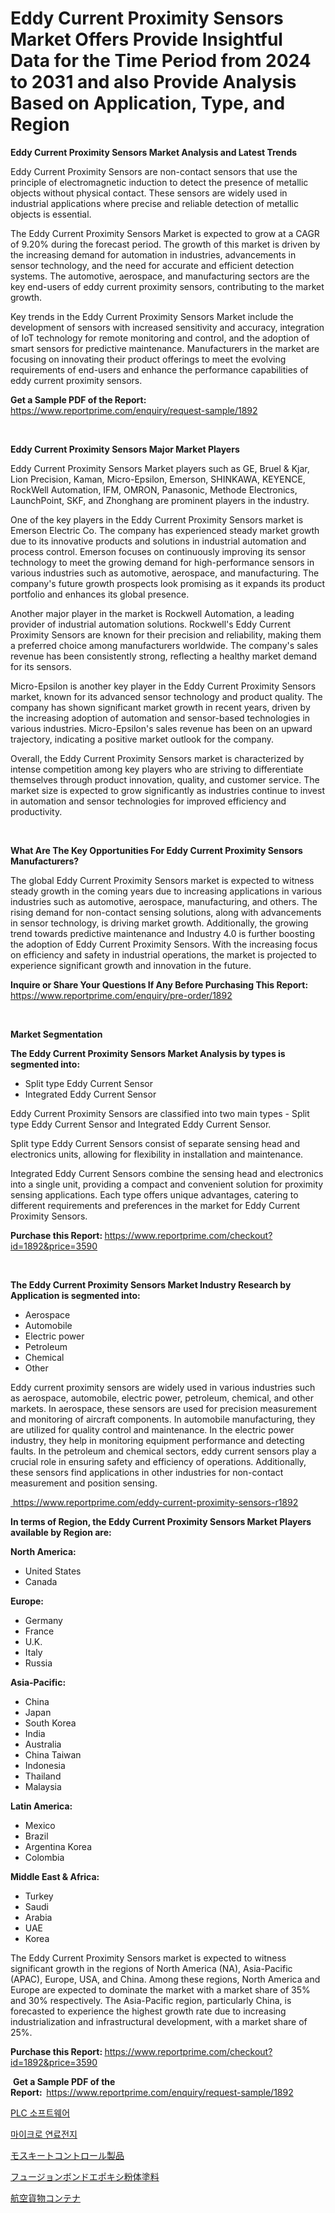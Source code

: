 <p><h1>Eddy Current Proximity Sensors Market Offers Provide Insightful Data for the Time Period from 2024 to 2031 and also Provide Analysis Based on Application, Type, and Region</h1></p><p><strong>Eddy Current Proximity Sensors Market Analysis and Latest Trends</strong></p>
<p><p>Eddy Current Proximity Sensors are non-contact sensors that use the principle of electromagnetic induction to detect the presence of metallic objects without physical contact. These sensors are widely used in industrial applications where precise and reliable detection of metallic objects is essential.</p><p>The Eddy Current Proximity Sensors Market is expected to grow at a CAGR of 9.20% during the forecast period. The growth of this market is driven by the increasing demand for automation in industries, advancements in sensor technology, and the need for accurate and efficient detection systems. The automotive, aerospace, and manufacturing sectors are the key end-users of eddy current proximity sensors, contributing to the market growth.</p><p>Key trends in the Eddy Current Proximity Sensors Market include the development of sensors with increased sensitivity and accuracy, integration of IoT technology for remote monitoring and control, and the adoption of smart sensors for predictive maintenance. Manufacturers in the market are focusing on innovating their product offerings to meet the evolving requirements of end-users and enhance the performance capabilities of eddy current proximity sensors.</p></p>
<p><strong>Get a Sample PDF of the Report:&nbsp;</strong> <a href="https://www.reportprime.com/enquiry/request-sample/1892">https://www.reportprime.com/enquiry/request-sample/1892</a></p>
<p>&nbsp;</p>
<p><strong>Eddy Current Proximity Sensors Major Market Players</strong></p>
<p><p>Eddy Current Proximity Sensors Market players such as GE, Bruel & Kjar, Lion Precision, Kaman, Micro-Epsilon, Emerson, SHINKAWA, KEYENCE, RockWell Automation, IFM, OMRON, Panasonic, Methode Electronics, LaunchPoint, SKF, and Zhonghang are prominent players in the industry.</p><p>One of the key players in the Eddy Current Proximity Sensors market is Emerson Electric Co. The company has experienced steady market growth due to its innovative products and solutions in industrial automation and process control. Emerson focuses on continuously improving its sensor technology to meet the growing demand for high-performance sensors in various industries such as automotive, aerospace, and manufacturing. The company's future growth prospects look promising as it expands its product portfolio and enhances its global presence.</p><p>Another major player in the market is Rockwell Automation, a leading provider of industrial automation solutions. Rockwell's Eddy Current Proximity Sensors are known for their precision and reliability, making them a preferred choice among manufacturers worldwide. The company's sales revenue has been consistently strong, reflecting a healthy market demand for its sensors.</p><p>Micro-Epsilon is another key player in the Eddy Current Proximity Sensors market, known for its advanced sensor technology and product quality. The company has shown significant market growth in recent years, driven by the increasing adoption of automation and sensor-based technologies in various industries. Micro-Epsilon's sales revenue has been on an upward trajectory, indicating a positive market outlook for the company.</p><p>Overall, the Eddy Current Proximity Sensors market is characterized by intense competition among key players who are striving to differentiate themselves through product innovation, quality, and customer service. The market size is expected to grow significantly as industries continue to invest in automation and sensor technologies for improved efficiency and productivity.</p></p>
<p>&nbsp;</p>
<p><strong>What Are The Key Opportunities For Eddy Current Proximity Sensors Manufacturers?</strong></p>
<p><p>The global Eddy Current Proximity Sensors market is expected to witness steady growth in the coming years due to increasing applications in various industries such as automotive, aerospace, manufacturing, and others. The rising demand for non-contact sensing solutions, along with advancements in sensor technology, is driving market growth. Additionally, the growing trend towards predictive maintenance and Industry 4.0 is further boosting the adoption of Eddy Current Proximity Sensors. With the increasing focus on efficiency and safety in industrial operations, the market is projected to experience significant growth and innovation in the future.</p></p>
<p><strong>Inquire or Share Your Questions If Any Before Purchasing This Report:</strong> <a href="https://www.reportprime.com/enquiry/pre-order/1892">https://www.reportprime.com/enquiry/pre-order/1892</a></p>
<p>&nbsp;</p>
<p><strong>Market Segmentation</strong></p>
<p><strong>The Eddy Current Proximity Sensors Market Analysis by types is segmented into:</strong></p>
<p><ul><li>Split type Eddy Current Sensor</li><li>Integrated Eddy Current Sensor</li></ul></p>
<p><p>Eddy Current Proximity Sensors are classified into two main types - Split type Eddy Current Sensor and Integrated Eddy Current Sensor. </p><p>Split type Eddy Current Sensors consist of separate sensing head and electronics units, allowing for flexibility in installation and maintenance. </p><p>Integrated Eddy Current Sensors combine the sensing head and electronics into a single unit, providing a compact and convenient solution for proximity sensing applications. Each type offers unique advantages, catering to different requirements and preferences in the market for Eddy Current Proximity Sensors.</p></p>
<p><strong>Purchase this Report:&nbsp;</strong><a href="https://www.reportprime.com/checkout?id=1892&price=3590">https://www.reportprime.com/checkout?id=1892&price=3590</a></p>
<p>&nbsp;</p>
<p><strong>The Eddy Current Proximity Sensors Market Industry Research by Application is segmented into:</strong></p>
<p><ul><li>Aerospace</li><li>Automobile</li><li>Electric power</li><li>Petroleum</li><li>Chemical</li><li>Other</li></ul></p>
<p><p>Eddy current proximity sensors are widely used in various industries such as aerospace, automobile, electric power, petroleum, chemical, and other markets. In aerospace, these sensors are used for precision measurement and monitoring of aircraft components. In automobile manufacturing, they are utilized for quality control and maintenance. In the electric power industry, they help in monitoring equipment performance and detecting faults. In the petroleum and chemical sectors, eddy current sensors play a crucial role in ensuring safety and efficiency of operations. Additionally, these sensors find applications in other industries for non-contact measurement and position sensing.</p></p>
<p><a href="https://www.reportprime.com/eddy-current-proximity-sensors-r1892">&nbsp;https://www.reportprime.com/eddy-current-proximity-sensors-r1892</a></p>
<p><strong>In terms of Region, the Eddy Current Proximity Sensors Market Players available by Region are:</strong></p>
<p>
    <p> <strong> North America: </strong>
        <ul>
            <li>United States</li>
            <li>Canada</li>
        </ul>
        </p> 
    <p> <strong> Europe: </strong>
        <ul>
            <li>Germany</li>
            <li>France</li>
            <li>U.K.</li>
            <li>Italy</li>
            <li>Russia</li>
        </ul>
        </p> 
    <p> <strong> Asia-Pacific: </strong>
        <ul>
            <li>China</li>
            <li>Japan</li>
            <li>South Korea</li>
            <li>India</li>
            <li>Australia</li>
            <li>China Taiwan</li>
            <li>Indonesia</li>
            <li>Thailand</li>
            <li>Malaysia</li>
        </ul>
        </p> 
    <p> <strong> Latin America: </strong>
        <ul>
            <li>Mexico</li>
            <li>Brazil</li>
            <li>Argentina Korea</li>
            <li>Colombia</li>
        </ul>
        </p> 
    <p> <strong> Middle East & Africa: </strong>
        <ul>
            <li>Turkey</li>
            <li>Saudi</li>
            <li>Arabia</li>
            <li>UAE</li>
            <li>Korea</li>
        </ul>
    </p>
    </p>
<p><p>The Eddy Current Proximity Sensors market is expected to witness significant growth in the regions of North America (NA), Asia-Pacific (APAC), Europe, USA, and China. Among these regions, North America and Europe are expected to dominate the market with a market share of 35% and 30% respectively. The Asia-Pacific region, particularly China, is forecasted to experience the highest growth rate due to increasing industrialization and infrastructural development, with a market share of 25%.</p></p>
<p><strong>Purchase this Report: </strong><a href="https://www.reportprime.com/checkout?id=1892&price=3590">https://www.reportprime.com/checkout?id=1892&price=3590</a></p>
<p>&nbsp;<strong>Get a Sample PDF of the Report:&nbsp;&nbsp;</strong><a href="https://www.reportprime.com/enquiry/request-sample/1892">https://www.reportprime.com/enquiry/request-sample/1892</a></p>
<p><strong></strong></p>
<p><p><a href="https://medium.com/@ukaszduda1/plc-%EC%86%8C%ED%94%84%ED%8A%B8%EC%9B%A8%EC%96%B4-%EC%8B%9C%EC%9E%A5-%EA%B7%9C%EB%AA%A8-%EB%B0%8F-%EC%8B%9C%EC%9E%A5-%EB%8F%99%ED%96%A5-%EC%A0%84%EC%B2%B4-%EC%82%B0%EC%97%85-%EA%B0%9C%EC%9A%94-2024-2031-dc82d6b94fdb">PLC 소프트웨어</a></p><p><a href="https://medium.com/@othaleffler66/%EB%AF%B8%EC%84%B8-%EC%97%B0%EB%A3%8C-%EC%A0%84%EC%A7%80-%EC%8B%9C%EC%9E%A5-%EB%B3%B4%EA%B3%A0%EC%84%9C%EB%8A%94-%EC%9D%B4-%EC%8B%9C%EC%9E%A5%EC%9D%98-%EC%B5%9C%EC%8B%A0-%ED%8A%B8%EB%A0%8C%EB%93%9C%EC%99%80-%EC%84%B1%EC%9E%A5-%EA%B8%B0%ED%9A%8C%EB%A5%BC-%EB%B3%B4%EC%97%AC%EC%A4%8D%EB%8B%88%EB%8B%A4-0e16a791ba02">마이크로 연료전지</a></p><p><a href="https://github.com/DwightHuels1/Market-Research-Report-List-1/blob/main/629877371669.md">モスキートコントロール製品</a></p><p><a href="https://github.com/tanyaali3/Market-Research-Report-List-1/blob/main/588945271668.md">フュージョンボンドエポキシ粉体塗料</a></p><p><a href="https://medium.com/@tigerprawn1996/%E3%82%A8%E3%82%A2%E3%83%95%E3%83%AC%E3%82%A4%E3%83%88%E3%82%B3%E3%83%B3%E3%83%86%E3%83%8A%E5%B8%82%E5%A0%B4%E3%81%AE%E5%88%86%E6%9E%90-%E3%82%B0%E3%83%AD%E3%83%BC%E3%83%90%E3%83%AB%E7%94%A3%E6%A5%AD%E3%81%AE%E8%A6%8B%E8%A7%A3%E3%81%A8%E5%B0%86%E6%9D%A5%E4%BA%88%E6%B8%AC-2024%E5%B9%B4%E3%81%8B%E3%82%892031%E5%B9%B4-abec836ca927">航空貨物コンテナ</a></p></p>